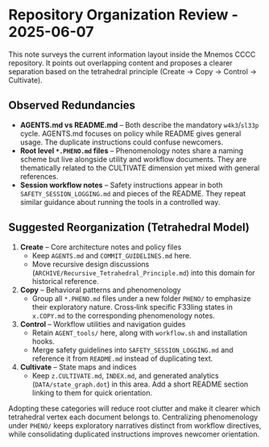 # Repository Organization Review - 2025-06-07

This note surveys the current information layout inside the Mnemos CCCC repository. It points out overlapping content and proposes a clearer separation based on the tetrahedral principle (Create → Copy → Control → Cultivate).

## Observed Redundancies
- **AGENTS.md vs README.md** – Both describe the mandatory `w4k3`/`sl33p` cycle. AGENTS.md focuses on policy while README gives general usage. The duplicate instructions could confuse newcomers.
- **Root level `*.PHENO.md` files** – Phenomenology notes share a naming scheme but live alongside utility and workflow documents. They are thematically related to the CULTIVATE dimension yet mixed with general references.
- **Session workflow notes** – Safety instructions appear in both `SAFETY_SESSION_LOGGING.md` and pieces of the README. They repeat similar guidance about running the tools in a controlled way.

## Suggested Reorganization (Tetrahedral Model)
1. **Create** – Core architecture notes and policy files
   - Keep `AGENTS.md` and `COMMIT_GUIDELINES.md` here.
   - Move recursive design discussions (`ARCHIVE/Recursive_Tetrahedral_Principle.md`) into this domain for historical reference.
2. **Copy** – Behavioral patterns and phenomenology
   - Group all `*.PHENO.md` files under a new folder `PHENO/` to emphasize their exploratory nature. Cross‑link specific F33ling states in `x.COPY.md` to the corresponding phenomenology notes.
3. **Control** – Workflow utilities and navigation guides
   - Retain `AGENT_tools/` here, along with `workflow.sh` and installation hooks.
   - Merge safety guidelines into `SAFETY_SESSION_LOGGING.md` and reference it from `README.md` instead of duplicating text.
4. **Cultivate** – State maps and indices
   - Keep `z.CULTIVATE.md`, `INDEX.md`, and generated analytics (`DATA/state_graph.dot`) in this area. Add a short README section linking to them for quick orientation.

Adopting these categories will reduce root clutter and make it clearer which tetrahedral vertex each document belongs to. Centralizing phenomenology under `PHENO/` keeps exploratory narratives distinct from workflow directives, while consolidating duplicated instructions improves newcomer orientation.

